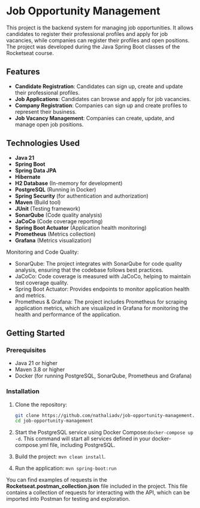 # Job Opportunity Management

This project is the backend system for managing job opportunities. It allows candidates to register their professional profiles and apply for job vacancies, while companies can register their profiles and open positions. The project was developed during the Java Spring Boot classes of the Rocketseat course.

## Features

- **Candidate Registration**: Candidates can sign up, create and update their professional profiles.
- **Job Applications**: Candidates can browse and apply for job vacancies.
- **Company Registration**: Companies can sign up and create profiles to represent their business.
- **Job Vacancy Management**: Companies can create, update, and manage open job positions.

## Technologies Used

- **Java 21**
- **Spring Boot**
- **Spring Data JPA**
- **Hibernate**
- **H2 Database** (In-memory for development)
- **PostgreSQL** (Running in Docker)
- **Spring Security** (for authentication and authorization)
- **Maven** (Build tool)
- **JUnit** (Testing framework)
- **SonarQube** (Code quality analysis)
- **JaCoCo** (Code coverage reporting)
- **Spring Boot Actuator** (Application health monitoring)
- **Prometheus** (Metrics collection)
- **Grafana** (Metrics visualization)

Monitoring and Code Quality:
- SonarQube: The project integrates with SonarQube for code quality analysis, ensuring that the codebase follows best practices.
- JaCoCo: Code coverage is measured with JaCoCo, helping to maintain test coverage quality.
- Spring Boot Actuator: Provides endpoints to monitor application health and metrics.
- Prometheus & Grafana: The project includes Prometheus for scraping application metrics, which are visualized in Grafana for monitoring the health and performance of the application.

## Getting Started

### Prerequisites

- Java 21 or higher
- Maven 3.8 or higher
- Docker (for running PostgreSQL, SonarQube, Prometheus and Grafana)

### Installation

1. Clone the repository:

   ```bash
   git clone https://github.com/nathaliadv/job-opportunity-management.git
   cd job-opportunity-management

2. Start the PostgreSQL service using Docker Compose:```docker-compose up -d```. This command will start all services defined in your docker-compose.yml file, including PostgreSQL.


3. Build the project: ```mvn clean install```.


4. Run the application: ```mvn spring-boot:run```

You can find examples of requests in the **Rocketseat.postman_collection.json** file included in the project. This file contains a collection of requests for interacting with the API, which can be imported into Postman for testing and exploration.
